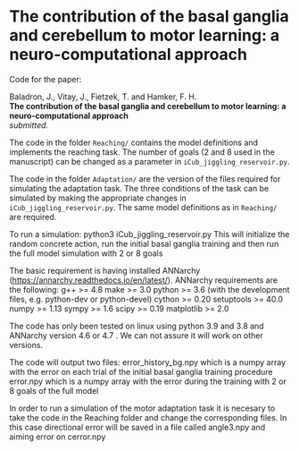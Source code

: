 # The contribution of the basal ganglia and cerebellum to motor learning: a neuro-computational approach

Code for the paper: 

Baladron, J., Vitay, J., Fietzek, T. and Hamker, F. H. \
**The contribution of the basal ganglia and cerebellum to motor learning: a neuro-computational approach**\
*submitted.*

The code in the folder `Reaching/` contains the model definitions and implements the reaching task. The number of goals (2 and 8 used in the manuscript) can be changed as a parameter in `iCub_jiggling_reservoir.py`.  

The code in the folder `Adaptation/` are the version of the files required for simulating the adaptation task. The three conditions of the task can be simulated by making the appropriate changes in `iCub_jiggling_reservoir.py`. The same model definitions as in `Reaching/` are required.

To run a simulation: python3 iCub_jiggling_reservoir.py
This will initialize the random concrete action, run the initial basal ganglia training and then run the full model simulation with 2 or 8 goals

The basic requirement is having installed ANNarchy (https://annarchy.readthedocs.io/en/latest/). 
ANNarchy requirements are the following:
g++ >= 4.8
make >= 3.0
python >= 3.6 (with the development files, e.g. python-dev or python-devel)
cython >= 0.20
setuptools >= 40.0
numpy >= 1.13
sympy >= 1.6
scipy >= 0.19
matplotlib >= 2.0

The code has only been tested on linux using python 3.9 and 3.8 and ANNarchy version 4.6 or 4.7 . We can not assure it will work on other versions.

The code will output two files:
error_history_bg.npy which is a numpy array with the error on each trial of the initial basal ganglia training procedure
error.npy  which is a numpy array with the error during the training with 2 or 8 goals of the full model

In order to run a simulation of the motor adaptation task it is necesary to take the code in the Reaching folder and change the corresponding files. In this case directional error will be saved in a file called angle3.npy and aiming error on cerror.npy


